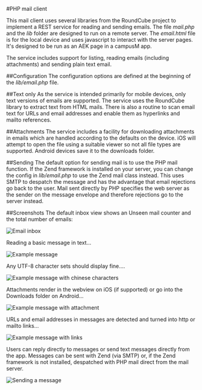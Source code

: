 #PHP mail client

This mail client uses several libraries from the RoundCube project to implement a REST service for reading and sending emails. The file *mail.php* and the *lib* folder are designed to run on a remote server. The *email.html* file is for the local device and uses javascript to interact with the server pages. It's designed to be run as an AEK page in a campusM app.

The service includes support for listing, reading emails (including attachments) and sending plain text email.

##Configuration
The configuration options are defined at the beginning of the *lib/email.php* file.

##Text only
As the service is intended primarily for mobile devices, only text versions of emails are supported. The service uses the RoundCube library to extract text from HTML mails. There is also a routine to scan email text for URLs and email addresses and enable them as hyperlinks and mailto references.

##Attachments
The service includes a facility for downloading attachments in emails which are handled according to the defaults on the device. iOS will attempt to open the file using a suitable viewer so not all file types are supported. Android devices save it to the downloads folder.

##Sending
The default option for sending mail is to use the PHP mail function. If the Zend framework is installed on your server, you can change the config in *lib/email.php* to use the Zend mail class instead. This uses SMTP to despatch the message and has the advantage that email rejections go back to the user. Mail sent directly by PHP specifies the web server as the sender on the message envelope and therefore rejections go to the server instead.

##Screenshots
The default inbox view shows an Unseen mail counter and the total number of emails:

![Email inbox](https://raw.githubusercontent.com/davidguest/mail2/master/screenshots/inbox.png)

Reading a basic message in text...

![Example message](https://raw.githubusercontent.com/davidguest/mail2/master/screenshots/message1.png)

Any UTF-8 character sets should display fine....

![Example message with chinese characters](https://raw.githubusercontent.com/davidguest/mail2/master/screenshots/message2.png)

Attachments render in the webview on iOS (if supported) or go into the Downloads folder on Android...

![Example message with attachment](https://raw.githubusercontent.com/davidguest/mail2/master/screenshots/message3.png)

URLs and email addresses in messages are detected and turned into http or mailto links...

![Example message with links](https://raw.githubusercontent.com/davidguest/mail2/master/screenshots/message4.png)

Users can reply directly to messages or send text messages directly from the app. Messages can be sent with Zend (via SMTP) or, if the Zend framework is not installed,  despatched with PHP mail direct from the mail server.

![Sending a message](https://raw.githubusercontent.com/davidguest/mail2/master/screenshots/send.png)


